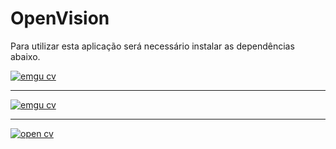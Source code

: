 # OpenVision

<p>Para utilizar esta aplicação será necessário instalar as dependências abaixo.</p>

<a href='http://www.aforgenet.com/'>
  <img src='http://www.aforgenet.com/img/aforgenetf.jpg' alt='emgu cv' />
</a>
<hr />
<a href='http://www.emgu.com/'>
  <img src='http://www.emgu.com/wiki/files/EmguCVLogo.gif' alt='emgu cv' />
</a>
<hr />
<a href='https://opencv.org/'>
  <img src='https://opencv.org/wp-content/uploads/2019/02/opencv-logo-1-150x150.png' alt='open cv' />
</a>
